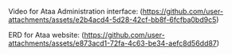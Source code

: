 Video for Ataa Administration interface: 
(https://github.com/user-attachments/assets/e2b4acd4-5d28-42cf-bb8f-6fcfba0bd9c5)


ERD for Ataa website:
(https://github.com/user-attachments/assets/e873acd1-72fa-4c63-be34-aefc8d56dd87)
